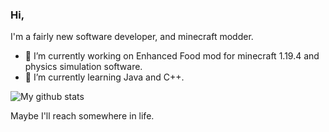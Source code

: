 ### Hi,


I'm a fairly new software developer, and minecraft modder.

- 🔭 I’m currently working on Enhanced Food mod for minecraft 1.19.4 and physics simulation software.
- 🌱 I’m currently learning Java and C++.

![My github stats](https://github-readme-stats.vercel.app/api?username=Wiilly888&count_private=true&show_icons=true&include_all_commits=true&theme=gruvbox)

Maybe I'll reach somewhere in life.
